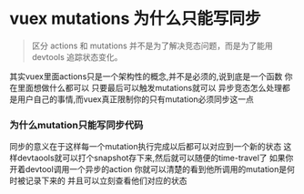 # vuex mutations 为什么只能写同步
> 区分 actions 和 mutations 并不是为了解决竞态问题，而是为了能用 devtools 追踪状态变化。  


其实vuex里面actions只是一个架构性的概念,并不是必须的,说到底是一个函数 你在里面想做什么都可以 只要最后可以触发mutations就可以 异步竞态怎么处理都是用户自己的事情,而vuex真正限制你的只有mutation必须同步这一点

### 为什么mutation只能写同步代码
同步的意义在于这样每一个mutation执行完成以后都可以对应到一个新的状态
这样devtaools就可以打个snapshot存下来,然后就可以随便的time-travel了
如果你开着devtool调用一个异步的action 你就可以清楚的看到他所调用的mutation是何时被记录下来的 并且可以立刻查看他们对应的状态